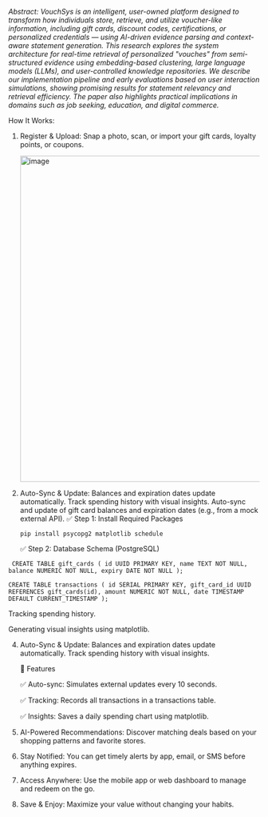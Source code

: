 *Abstract:*
*VouchSys is an intelligent, user-owned platform designed to transform how individuals store, retrieve, and utilize voucher-like information, including gift cards, discount codes, certifications, or personalized credentials — using AI-driven evidence parsing and context-aware statement generation. This research explores the system architecture for real-time retrieval of personalized "vouches" from semi-structured evidence using embedding-based clustering, large language models (LLMs), and user-controlled knowledge repositories. We describe our implementation pipeline and early evaluations based on user interaction simulations, showing promising results for statement relevancy and retrieval efficiency. The paper also highlights practical implications in domains such as job seeking, education, and digital commerce.*

How It Works:
1. Register & Upload:
   Snap a photo, scan, or import your gift cards, loyalty points, or coupons.

   <img width="652" alt="image" src="https://github.com/user-attachments/assets/71d40b2e-6c66-4778-9cc6-7abb789e4855" />

2. Auto-Sync & Update: Balances and expiration dates update automatically. Track spending history with visual insights.
   Auto-sync and update of gift card balances and expiration dates (e.g., from a mock external API).
   ✅ Step 1: Install Required Packages
   
   ```pip install psycopg2 matplotlib schedule```
   
   ✅ Step 2: Database Schema (PostgreSQL)
   
  ` CREATE TABLE gift_cards (
      id UUID PRIMARY KEY,
     name TEXT NOT NULL,
     balance NUMERIC NOT NULL,
     expiry DATE NOT NULL
   );`


   `CREATE TABLE transactions (
        id SERIAL PRIMARY KEY,
        gift_card_id UUID REFERENCES gift_cards(id),
        amount NUMERIC NOT NULL,
        date TIMESTAMP DEFAULT CURRENT_TIMESTAMP
   );`


   Tracking spending history.

   Generating visual insights using matplotlib.


4. Auto-Sync & Update:
   Balances and expiration dates update automatically.
   Track spending history with visual insights.

   🔄 Features
   
    ✅ Auto-sync: Simulates external updates every 10 seconds.

    ✅ Tracking: Records all transactions in a transactions table.

    ✅ Insights: Saves a daily spending chart using matplotlib.

6. AI-Powered Recommendations: 
   Discover matching deals based on your shopping patterns and favorite stores.

4. Stay Notified: 
   You can get timely alerts by app, email, or SMS before anything expires.

6. Access Anywhere: 
   Use the mobile app or web dashboard to manage and redeem on the go.

6. Save & Enjoy: 
   Maximize your value without changing your habits.

